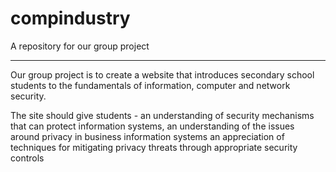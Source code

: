# compindustry
A repository for our group project
*****

Our group project is to create a website that introduces secondary school students to the fundamentals of information, computer and network security. 

The site should give students -
  an understanding of security mechanisms that can protect information systems,
  an understanding of the issues around privacy in business information systems
  an appreciation of techniques for mitigating privacy threats through appropriate security controls
